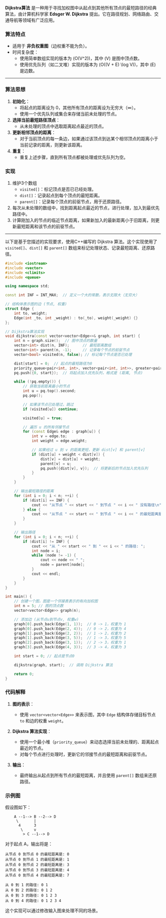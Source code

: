**Dijkstra算法** 是一种用于寻找加权图中从起点到其他所有顶点的最短路径的经典算法，由计算机科学家 **Edsger W. Dijkstra** 提出。它在路径规划、网络路由、交通导航等领域有广泛应用。

### **算法特点**
- 适用于 **非负权重图**（边权重不能为负）。
- 时间复杂度：  
  - 使用简单数组实现的版本为 \(O(V^2)\)，其中 \(V\) 是图中顶点数。
  - 使用优先队列（如二叉堆）实现的版本为 \(O((V + E) \log V)\)，其中 \(E\) 是边数。

---

### **算法思想**
1. **初始化**：
   - 将起点的距离设为 0，其他所有顶点的距离设为无穷大（∞）。
   - 使用一个优先队列或集合来存储当前未处理的节点。
2. **选择当前最短路径顶点**：
   - 从未处理的顶点中选取距离起点最近的顶点。
3. **更新相邻顶点的距离**：
   - 对于当前顶点的每一条边，如果通过该顶点到达某个相邻顶点的距离小于当前记录的距离，则更新该距离。
4. **重复**：
   - 重复上述步骤，直到所有顶点都被处理或优先队列为空。

### **实现**
1. 维护3个数组
   - `visited[]`：标记顶点是否已已经处理。
   - `dist[]`：记录起点到每个顶点的最短距离。
   - `parent[]`：记录每个顶点的前驱节点，用于还原路径。
2. 每次从未处理的数组中，找到距离起点最近的节点，进行处理，加入到最优先路径中。
3. 计算刚加入的节点的临近节点距离，如果新加入的最新距离小于旧距离，则更新最短距离和该节点的前驱节点。

---

以下是基于您描述的实现要求，使用C++编写的 Dijkstra 算法。这个实现使用了 `visited[]`、`dist[]` 和 `parent[]` 数组来标记处理状态、记录最短距离、还原路径。

```cpp
#include <iostream>
#include <vector>
#include <climits>
#include <queue>

using namespace std;

const int INF = INT_MAX;  // 定义一个大的常数，表示无限大（无穷大）

// 结构体表示图的边 (节点, 权重)
struct Edge {
    int to, weight;
    Edge(int _to, int _weight) : to(_to), weight(_weight) {}
};

// Dijkstra算法实现
void dijkstra(const vector<vector<Edge>>& graph, int start) {
    int n = graph.size();  // 图中顶点的数量
    vector<int> dist(n, INF);      // 最短距离数组
    vector<int> parent(n, -1);     // 记录每个节点的前驱节点
    vector<bool> visited(n, false); // 标记每个节点是否已处理

    dist[start] = 0;  // 起点的最短路径为0
    priority_queue<pair<int, int>, vector<pair<int, int>>, greater<pair<int, int>>> pq;
    pq.push({0, start});  // 将起点加入优先队列，格式是 (距离, 节点)

    while (!pq.empty()) {
        // 获取当前距离最小的节点
        int u = pq.top().second;
        pq.pop();

        // 如果该节点已处理过，跳过
        if (visited[u]) continue;

        visited[u] = true;

        // 遍历 u 的所有邻接节点
        for (const Edge& edge : graph[u]) {
            int v = edge.to;
            int weight = edge.weight;

            // 如果经过 u 到 v 的距离更短，更新 dist[v] 和 parent[v]
            if (dist[u] + weight < dist[v]) {
                dist[v] = dist[u] + weight;
                parent[v] = u;
                pq.push({dist[v], v});  // 将更新后的节点加入优先队列
            }
        }
    }

    // 输出最短路径的距离
    for (int i = 0; i < n; ++i) {
        if (dist[i] == INF) {
            cout << "从节点 " << start << " 到节点 " << i << " 没有路径\n";
        } else {
            cout << "从节点 " << start << " 到节点 " << i << " 的最短距离是: " << dist[i] << "\n";
        }
    }

    // 输出路径
    for (int i = 0; i < n; ++i) {
        if (dist[i] != INF) {
            cout << "从 " << start << " 到 " << i << " 的路径: ";
            int node = i;
            while (node != -1) {
                cout << node << " ";
                node = parent[node];
            }
            cout << endl;
        }
    }
}

int main() {
    // 创建一个图，图是一个邻接表表示的有向加权图
    int n = 5; // 图的顶点数
    vector<vector<Edge>> graph(n);

    // 添加边 (从节点u到节点v, 权重w)
    graph[0].push_back(Edge(1, 1));  // 0 -> 1，权重为 1
    graph[0].push_back(Edge(2, 4));  // 0 -> 2，权重为 4
    graph[1].push_back(Edge(2, 2));  // 1 -> 2，权重为 2
    graph[1].push_back(Edge(3, 5));  // 1 -> 3，权重为 5
    graph[2].push_back(Edge(3, 1));  // 2 -> 3，权重为 1
    graph[3].push_back(Edge(4, 3));  // 3 -> 4，权重为 3

    int start = 0; // 起点是节点0

    dijkstra(graph, start);  // 调用 Dijkstra 算法

    return 0;
}
```

### **代码解释**
1. **图的表示**：  
   - 使用 `vector<vector<Edge>>` 来表示图，其中 `Edge` 结构体存储目标节点 `to` 和边的权重 `weight`。
   
2. **Dijkstra 算法实现**：  
   - 使用一个最小堆（`priority_queue`）来动态选择当前未处理的、距离起点最近的节点。
   - 对每个节点进行处理时，更新它的邻接节点的最短距离和前驱节点。
   
3. **输出**：  
   - 最终输出从起点到所有节点的最短距离，并且使用 `parent[]` 数组来还原路径。

### **示例图**
假设图如下：
```
    A --1--> B --2--> D
     \       |
      4      3
       \     v
        > C --1--> D
```
对于起点 A，输出将是：
```
从节点 0 到节点 0 的最短距离是: 0
从节点 0 到节点 1 的最短距离是: 1
从节点 0 到节点 2 的最短距离是: 3
从节点 0 到节点 3 的最短距离是: 4
从节点 0 到节点 4 的最短距离是: 7

从 0 到 1 的路径: 0 1 
从 0 到 2 的路径: 0 1 2 
从 0 到 3 的路径: 0 1 2 3 
从 0 到 4 的路径: 0 1 2 3 4
```

这个实现可以通过修改输入图来处理不同的场景。